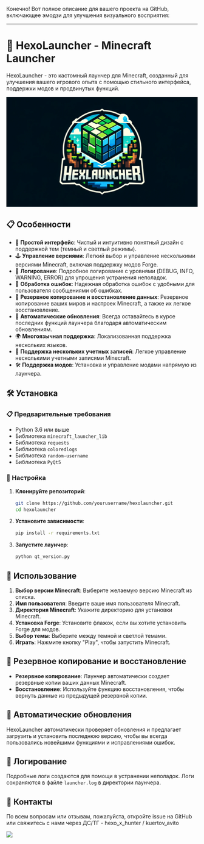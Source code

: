Конечно! Вот полное описание для вашего проекта на GitHub, включающее эмодзи для улучшения визуального восприятия:

---

# 🚀 HexoLauncher - Minecraft Launcher

HexoLauncher - это кастомный лаунчер для Minecraft, созданный для улучшения вашего игрового опыта с помощью стильного интерфейса, поддержки модов и продвинутых функций.

![HexoLauncher Logo](assets/minecraft_logo.png)

## 📋 Особенности

- 🌟 **Простой интерфейс**: Чистый и интуитивно понятный дизайн с поддержкой тем (темный и светлый режимы).
- 🕹️ **Управление версиями**: Легкий выбор и управление несколькими версиями Minecraft, включая поддержку модов Forge.
- 📜 **Логирование**: Подробное логирование с уровнями (DEBUG, INFO, WARNING, ERROR) для упрощения устранения неполадок.
- 🚨 **Обработка ошибок**: Надежная обработка ошибок с удобными для пользователя сообщениями об ошибках.
- 💾 **Резервное копирование и восстановление данных**: Резервное копирование ваших миров и настроек Minecraft, а также их легкое восстановление.
- 🔄 **Автоматические обновления**: Всегда оставайтесь в курсе последних функций лаунчера благодаря автоматическим обновлениям.
- 🌍 **Многоязычная поддержка**: Локализованная поддержка нескольких языков.
- 👥 **Поддержка нескольких учетных записей**: Легкое управление несколькими учетными записями Minecraft.
- 🛠️ **Поддержка модов**: Установка и управление модами напрямую из лаунчера.

## 🛠️ Установка

### 📋 Предварительные требования

- Python 3.6 или выше
- Библиотека `minecraft_launcher_lib`
- Библиотека `requests`
- Библиотека `coloredlogs`
- Библиотека `random-username`
- Библиотека `PyQt5`

### 🔧 Настройка

1. **Клонируйте репозиторий**:
   ```bash
   git clone https://github.com/yourusername/hexolauncher.git
   cd hexolauncher
   ```

2. **Установите зависимости**:
   ```bash
   pip install -r requirements.txt
   ```

3. **Запустите лаунчер**:
   ```bash
   python qt_version.py
   ```

## 🚀 Использование

1. **Выбор версии Minecraft**: Выберите желаемую версию Minecraft из списка.
2. **Имя пользователя**: Введите ваше имя пользователя Minecraft.
3. **Директория Minecraft**: Укажите директорию для установки Minecraft.
4. **Установка Forge**: Установите флажок, если вы хотите установить Forge для модов.
5. **Выбор темы**: Выберите между темной и светлой темами.
6. **Играть**: Нажмите кнопку "Play", чтобы запустить Minecraft.

## 💾 Резервное копирование и восстановление

- **Резервное копирование**: Лаунчер автоматически создает резервные копии ваших данных Minecraft.
- **Восстановление**: Используйте функцию восстановления, чтобы вернуть данные из предыдущей резервной копии.

## 🔄 Автоматические обновления

HexoLauncher автоматически проверяет обновления и предлагает загрузить и установить последнюю версию, чтобы вы всегда пользовались новейшими функциями и исправлениями ошибок.

## 📜 Логирование

Подробные логи создаются для помощи в устранении неполадок. Логи сохраняются в файле `launcher.log` в директории лаунчера.


## 📧 Контакты

По всем вопросам или отзывам, пожалуйста, откройте issue на GitHub или свяжитесь с нами через ДС/ТГ - hexo_x_hunter / kuertov_avito

[![](https://lanyard.cnrad.dev/api/935450812258349096)](935450812258349096)


